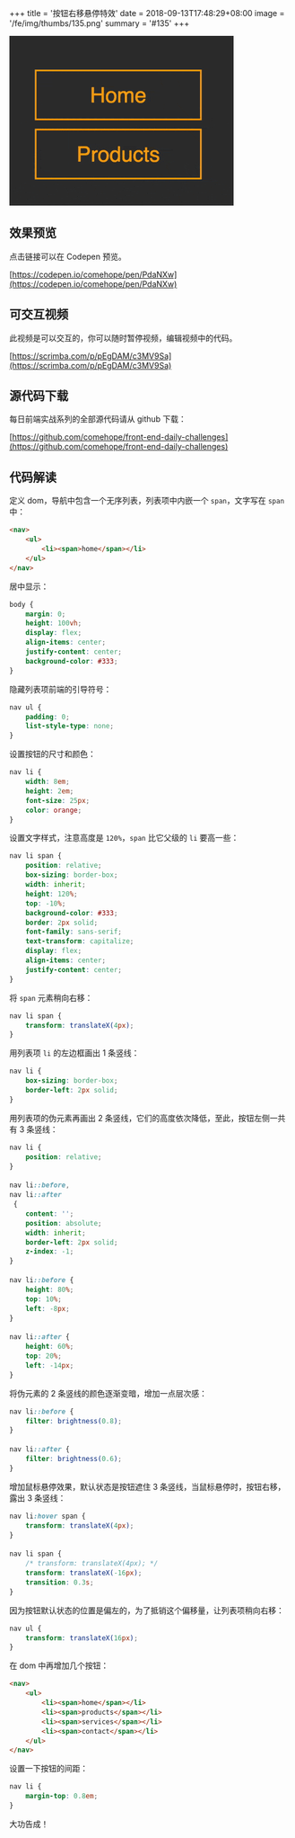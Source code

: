 +++
title = '按钮右移悬停特效'
date = 2018-09-13T17:48:29+08:00
image = '/fe/img/thumbs/135.png'
summary = '#135'
+++

![](./work.gif)

## 效果预览

点击链接可以在 Codepen 预览。

[https://codepen.io/comehope/pen/PdaNXw](https://codepen.io/comehope/pen/PdaNXw)

## 可交互视频

此视频是可以交互的，你可以随时暂停视频，编辑视频中的代码。

[https://scrimba.com/p/pEgDAM/c3MV9Sa](https://scrimba.com/p/pEgDAM/c3MV9Sa)

## 源代码下载

每日前端实战系列的全部源代码请从 github 下载：

[https://github.com/comehope/front-end-daily-challenges](https://github.com/comehope/front-end-daily-challenges)

## 代码解读

定义 dom，导航中包含一个无序列表，列表项中内嵌一个 `span`，文字写在 `span` 中：
```html
<nav>
    <ul>
        <li><span>home</span></li>
    </ul>
</nav>
```

居中显示：
```css
body {
    margin: 0;
    height: 100vh;
    display: flex;
    align-items: center;
    justify-content: center;
    background-color: #333;
}
```

隐藏列表项前端的引导符号：
```css
nav ul {
    padding: 0;
    list-style-type: none;
}
```

设置按钮的尺寸和颜色：
```css
nav li {
    width: 8em;
    height: 2em;
    font-size: 25px;
    color: orange;
}
```

设置文字样式，注意高度是 `120%`，`span` 比它父级的 `li` 要高一些：
```css
nav li span {
    position: relative;
    box-sizing: border-box;
    width: inherit;
    height: 120%;
    top: -10%;
    background-color: #333;
    border: 2px solid;
    font-family: sans-serif;
    text-transform: capitalize;
    display: flex;
    align-items: center;
    justify-content: center;
}
```

将 `span` 元素稍向右移：
```css
nav li span {
    transform: translateX(4px);
}
```

用列表项 `li` 的左边框画出 1 条竖线：
```css
nav li {
    box-sizing: border-box;
    border-left: 2px solid;
}
```

用列表项的伪元素再画出 2 条竖线，它们的高度依次降低，至此，按钮左侧一共有 3 条竖线：
```css
nav li {
    position: relative;
}

nav li::before,
nav li::after
 {
    content: '';
    position: absolute;
    width: inherit;
    border-left: 2px solid;
    z-index: -1;
}

nav li::before {
    height: 80%;
    top: 10%;
    left: -8px;
}

nav li::after {
    height: 60%;
    top: 20%;
    left: -14px;
}
```

将伪元素的 2 条竖线的颜色逐渐变暗，增加一点层次感：
```css
nav li::before {
    filter: brightness(0.8);
}

nav li::after {
    filter: brightness(0.6);
}
```

增加鼠标悬停效果，默认状态是按钮遮住 3 条竖线，当鼠标悬停时，按钮右移，露出 3 条竖线：
```css
nav li:hover span {
    transform: translateX(4px);
}

nav li span {
    /* transform: translateX(4px); */
    transform: translateX(-16px);
    transition: 0.3s;
}
```

因为按钮默认状态的位置是偏左的，为了抵销这个偏移量，让列表项稍向右移：
```css
nav ul {
    transform: translateX(16px);
}
```

在 dom 中再增加几个按钮：
```html
<nav>
    <ul>
        <li><span>home</span></li>
        <li><span>products</span></li>
        <li><span>services</span></li>
        <li><span>contact</span></li>
    </ul>
</nav>
```

设置一下按钮的间距：
```css
nav li {
    margin-top: 0.8em;
}
```

大功告成！
